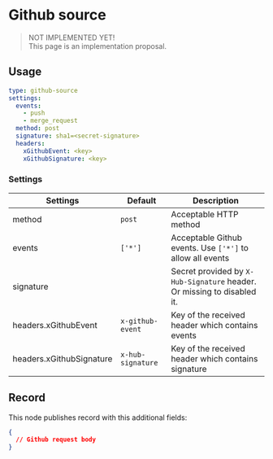 # Github source

> NOT IMPLEMENTED YET!  
> This page is an implementation proposal.


## Usage

```yaml
type: github-source
settings:
  events:
    - push
    - merge_request
  method: post
  signature: sha1=<secret-signature>
  headers:
    xGithubEvent: <key>
    xGithubSignature: <key>
```

### Settings

| Settings        | Default  | Description                                                               |
|-----------------|----------|---------------------------------------------------------------------------|
| method          | `post`   | Acceptable HTTP method                                                    |
| events          | `['*']`  | Acceptable Github events. Use `['*']` to allow all events                 |
| signature       |          | Secret provided by `X-Hub-Signature` header. Or missing to disabled it.   |
| headers.xGithubEvent     | `x-github-event`  | Key of the received header which contains events        |
| headers.xGithubSignature | `x-hub-signature` | Key of the received header which contains signature     |


## Record

This node publishes record with this additional fields:

```json
{
  // Github request body
}
```